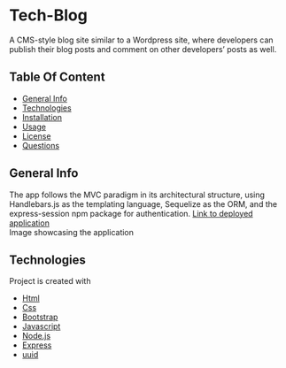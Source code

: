 # Tech-Blog
A CMS-style blog site similar to a Wordpress site, where developers can publish their blog posts and comment on other developers’ posts as well.

## Table Of Content
* [General Info](#general-info)
* [Technologies](#technologies)
* [Installation](#installation)
* [Usage](#usage)
* [License](#license)
* [Questions](#questions)

## General Info
The app follows the MVC paradigm in its architectural structure, using Handlebars.js as the templating language, Sequelize as the ORM, and the express-session npm package for authentication. [Link to deployed application](https://dry-ocean-09770.herokuapp.com/)
<br>
Image showcasing the application 



## Technologies
Project is created with 
* [Html](https://html.com/)
* [Css](https://developer.mozilla.org/en-US/docs/Web/CSS)
* [Bootstrap](https://getbootstrap.com/)
* [Javascript](https://www.javascript.com/)
* [Node.js](https://nodejs.org/en/)
* [Express](https://expressjs.com/)
* [uuid](https://www.npmjs.com/package/uuid)


